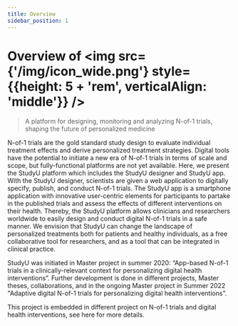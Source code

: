 ```yaml
---
title: Overview
sidebar_position: 1
---
```


# Overview of <img src={'/img/icon_wide.png'} style={{height: 5 + 'rem', verticalAlign: 'middle'}} />

> A platform for designing, monitoring and analyzing N-of-1 trials, shaping the future of
> personalized medicine

N-of-1 trials are the gold standard study design to evaluate individual treatment effects and derive
personalized treatment strategies. Digital tools have the potential to initiate a new era of N-of-1
trials in terms of scale and scope, but fully-functional platforms are not yet available. Here, we
present the StudyU platform which includes the StudyU designer and StudyU app. With the StudyU
designer, scientists are given a web application to digitally specify, publish, and conduct N-of-1
trials. The StudyU app is a smartphone application with innovative user-centric elements for
participants to partake in the published trials and assess the effects of different interventions on
their health. Thereby, the StudyU platform allows clinicians and researchers worldwide to easily
design and conduct digital N-of-1 trials in a safe manner. We envision that StudyU can change the
landscape of personalized treatments both for patients and healthy individuals, as a free
collaborative tool for researchers, and as a tool that can be integrated in clinical practice.

StudyU was initiated in Master project in summer 2020: “App-based N-of-1 trials in a
clinically-relevant context for personalizing digital health interventions”. Further development is
done in different projects, Master theses, collaborations, and in the ongoing Master project in
Summer 2022 "Adaptive digital N-of-1 trials for personalizing digital health interventions".

This project is embedded in different project on N-of-1 trials and digital health interventions, see
here for more details.